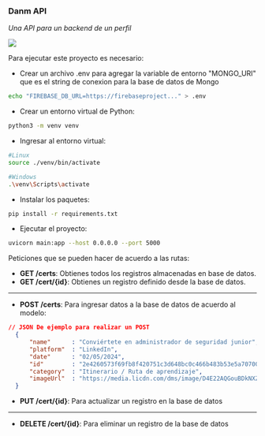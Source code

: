 ### Danm API
_Una API para un backend de un perfil_

[![](https://img.shields.io/badge/Live_preview-8A2BE2?color=darkgreen)]()

Para ejecutar este proyecto es necesario:

* Crear un archivo .env para agregar la variable de entorno "MONGO_URI" que es el string de conexion para la base de datos de Mongo
```bash
echo "FIREBASE_DB_URL=https://firebaseproject..." > .env
```

* Crear un entorno virtual de Python:
```bash
python3 -m venv venv
```

* Ingresar al entorno virtual:
```bash
#Linux
source ./venv/bin/activate

#Windows
.\venv\Scripts\activate
```

* Instalar los paquetes:
```bash
pip install -r requirements.txt
```

* Ejecutar el proyecto:
```bash
uvicorn main:app --host 0.0.0.0 --port 5000
```

Peticiones que se pueden hacer de acuerdo a las rutas:

* **GET /certs**: Obtienes todos los registros almacenadas en base de datos.
* **GET /cert/{id}**: Obtienes un registro definido desde la base de datos.

---
* **POST /certs**: Para ingresar datos a la base de datos de acuerdo al modelo:

```JSON
// JSON De ejemplo para realizar un POST
  {
      "name"      : "Conviértete en administrador de seguridad junior",
      "platform"  : "LinkedIn",
      "date"      : "02/05/2024",
      "id"        : "2e4260573f69fb8f420751c3d648bc0c466b483b53e5a707003ab7ef961385c1",
      "category"  : "Itinerario / Ruta de aprendizaje",
      "imageUrl"  : "https://media.licdn.com/dms/image/D4E22AQGouBDkNXZ24w/feedshare-shrink_1280/0/1714665281039?e=1718236800&v=beta&t=zUWhSYvudvKJGs8aj5-xATnscYXTxfX7XWCxvuoscIs"
  }
```

* **PUT /cert/{id}**: Para actualizar un registro en la base de datos

---
* **DELETE /cert/{id}**: Para eliminar un registro de la base de datos